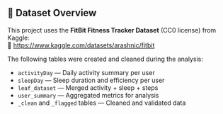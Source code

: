 ## 📂 Dataset Overview
This project uses the **FitBit Fitness Tracker Dataset** (CC0 license) from Kaggle:  
🔗 https://www.kaggle.com/datasets/arashnic/fitbit  

The following tables were created and cleaned during the analysis:
- `activityDay` — Daily activity summary per user  
- `sleepDay` — Sleep duration and efficiency per user  
- `leaf_dataset` — Merged activity + sleep + steps  
- `user_summary` — Aggregated metrics for analysis  
- `_clean` and `_flagged` tables — Cleaned and validated data  
